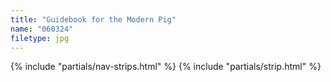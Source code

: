 ```yaml
---
title: "Guidebook for the Modern Pig"
name: "060324"
filetype: jpg
---
```


{% include "partials/nav-strips.html" %}
{% include "partials/strip.html" %}